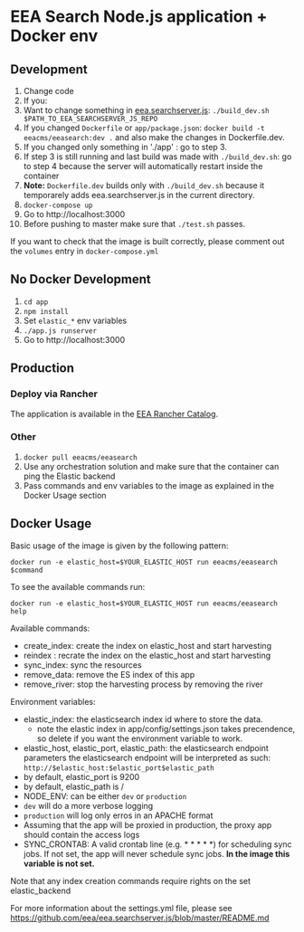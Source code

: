 # EEA Search Node.js application + Docker env

## Development
1. Change code
2. If you:
  1. Want to change something in [eea.searchserver.js](https://github.com/eea/eea.searchserver.js):
     ```./build_dev.sh $PATH_TO_EEA_SEARCHSERVER_JS_REPO```
  2. If you changed ```Dockerfile``` or ```app/package.json```:
     ```docker build -t eeacms/eeasearch:dev .``` and also make the changes in Dockerfile.dev.
  3. If you changed only something in './app' : go to step 3.
  4. If step 3 is still running and last build was made with ```./build_dev.sh```:
     go to step 4 because the server will automatically restart inside the container
  5. __Note:__ ```Dockerfile.dev``` builds only with ```./build_dev.sh``` because it temporarely adds
    eea.searchserver.js in the current directory.
3. ```docker-compose up```
4. Go to http://localhost:3000
5. Before pushing to master make sure that ```./test.sh``` passes.

If you want to check that the image is built correctly, please comment out
the ```volumes``` entry in ```docker-compose.yml```

## No Docker Development
1. ```cd app```
2. ```npm install```
3. Set ```elastic_*``` env variables
4. ```./app.js runserver```
5. Go to http://localhost:3000

## Production

### Deploy via Rancher

The application is available in the [EEA Rancher Catalog](https://github.com/eea/eea.rancher.catalog/tree/master/templates/elastic-app-eeasearch).

### Other

1. ```docker pull eeacms/eeasearch```
2. Use any orchestration solution and make sure that the container
   can ping the Elastic backend
3. Pass commands and env variables to the image as explained in the Docker Usage section


## Docker Usage

Basic usage of the image is given by the following pattern:

```
docker run -e elastic_host=$YOUR_ELASTIC_HOST run eeacms/eeasearch $command
```

To see the available commands run:
```
docker run -e elastic_host=$YOUR_ELASTIC_HOST run eeacms/eeasearch help
```

Available commands:
* create_index: create the index on elastic_host and start harvesting
* reindex : recrate the index on the elastic_host and start harvesting
* sync_index: sync the resources
* remove_data: remove the ES index of this app
* remove_river: stop the harvesting process by removing the river

Environment variables:
* elastic_index: the elasticsearch index id where to store the data. 
  * note the elastic index in app/config/settings.json takes precendence, so delete if you want the environment variable to work.
* elastic_host, elastic_port, elastic_path: the elasticsearch endpoint parameters
  the elasticsearch endpoint will be interpreted as such: `http://$elastic_host:$elastic_port$elastic_path`
 * by default, elastic_port is 9200
 * by default, elastic_path is /
* NODE_ENV: can be either ```dev``` or ```production```
 * `dev` will do a more verbose logging
 * `production` will log only erros in an APACHE format
  * Assuming that the app will be proxied in production, the proxy app should contain the access logs 
* SYNC_CRONTAB: A valid crontab line (e.g. * * * * *) for scheduling sync jobs.
  If not set, the app will never schedule sync jobs.
  __In the image this variable is not set.__

Note that any index creation commands require rights on the set elastic_backend

For more information about the settings.yml file, please see https://github.com/eea/eea.searchserver.js/blob/master/README.md

